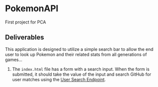# PokemonAPI
First project for PCA 

## Deliverables
This application is designed to utilize a simple search bar to allow the end user to look up Pokemon and their related stats from all generations of games...

1. The `index.html` file has a form with a search input. When the form is submitted, it should take the value of the input and search GitHub for user matches using the [User Search Endpoint](#https://pokeapi.co/api/v2/pokemon/${name}).
